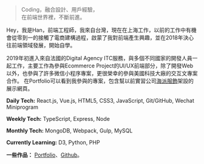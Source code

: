 > Coding，融合設計、用戶經驗，  
> 在前端世界裡，不斷前進。

Hey，我是Han，前端工程師，我來自台灣，現在在上海工作，以前的工作中有機會從零到一的接觸了電商建構過程，啟蒙了我對前端產生興趣，並在2018年決心往前端領域發展，開始自學。

2019年初進入來自法國的Digital Agency ITC服務，與多個不同國家的開發人員一起工作，主要工作為參與Ecommerce Project的UI/UX前端部分，除了開發Web以外，也參與了許多微信小程序專案，更很榮幸的參與美國科技大廠的交互文專案合作。
在Portfolio可以看到我參與的專案，包含幫以前實習公司[海派服飾](https://obscure-crag-68272.herokuapp.com/)架設的展示網頁。

**Daily Tech:** React.js, Vue.js, HTML5, CSS3, JavaScript, Git/GitHub, Wechat Miniprogram

**Weekly Tech:** TypeScript, Express, Node

**Monthly Tech:** MongoDB, Webpack, Gulp, MySQL

**Currently Learning:** D3, Python, PHP


**一些作品：**
[Portfolio](/portfolio)、[Github](http://github.com/elinyuhanwu)。 

